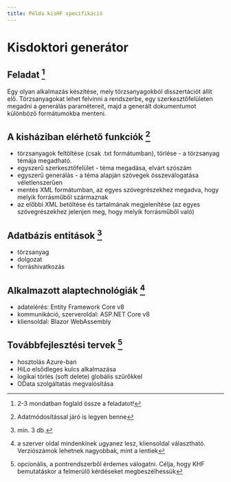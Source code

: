 ```yaml
---
title: Példa kisHF specifikáció
---
```


# Kisdoktori generátor

## Feladat [^1]

Egy olyan alkalmazás készítése, mely törzsanyagokból disszertációt állít elő. Törzsanyagokat lehet felvinni a rendszerbe, egy szerkesztőfelületen megadni a generálás paramétereit, majd a generált dokumentumot különböző formátumokba menteni.

## A kisháziban elérhető funkciók [^2]

- törzsanyagok feltöltése (csak .txt formátumban), törlése - a törzsanyag témája megadható.
- egyszerű szerkesztőfelület - téma megadása, elvárt szószám
- egyszerű generálás - a téma alapján szövegek összeválogatása véletlenszerűen
- mentés XML formátumban, az egyes szövegrészekhez megadva, hogy melyik forrásműből származnak
- az előbbi XML betöltése és tartalmának megjelenítése (az egyes szövegrészekhez jelenjen meg, hogy melyik forrásműből való)

## Adatbázis entitások [^3]

- törzsanyag
- dolgozat
- forráshivatkozás

## Alkalmazott alaptechnológiák [^4]

- adatelérés: Entity Framework Core v8
- kommunikáció, szerveroldal: ASP.NET Core v8
- kliensoldal: Blazor WebAssembly

## Továbbfejlesztési tervek [^5]

- hosztolás Azure-ban
- HiLo elsődleges kulcs alkalmazása
- logikai törlés (soft delete) globális szűrőkkel
- OData szolgáltatás megvalósítása

[^1]: 2-3 mondatban foglald össze a feladatot!
[^2]: Adatmódosítással járó is legyen benne
[^3]: min. 3 db.
[^4]: a szerver oldal mindenkinek ugyanez lesz, kliensoldal választható. Verziószámok lehetnek nagyobbak, mint a lentiek
[^5]: opcionális, a pontrendszerből érdemes válogatni. Célja, hogy KHF bemutatáskor a felmerülő kérdéseket megbeszélhessük